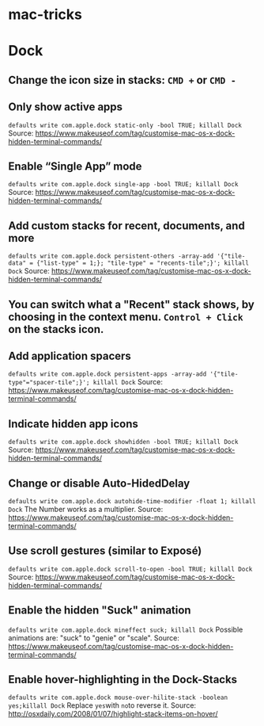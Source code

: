 # mac-tricks





# Dock

## Change the icon size in stacks: `CMD +` or `CMD -`

## Only show active apps
`defaults write com.apple.dock static-only -bool TRUE; killall Dock`
Source: https://www.makeuseof.com/tag/customise-mac-os-x-dock-hidden-terminal-commands/

## Enable “Single App” mode
`defaults write com.apple.dock single-app -bool TRUE; killall Dock`
Source: https://www.makeuseof.com/tag/customise-mac-os-x-dock-hidden-terminal-commands/

## Add custom stacks for recent, documents, and more
`defaults write com.apple.dock persistent-others -array-add '{"tile-data" = {"list-type" = 1;}; "tile-type" = "recents-tile";}'; killall Dock`
Source: https://www.makeuseof.com/tag/customise-mac-os-x-dock-hidden-terminal-commands/

## You can switch what a "Recent" stack shows, by choosing in the context menu. `Control + Click` on the stacks icon.

## Add application spacers
`defaults write com.apple.dock persistent-apps -array-add '{"tile-type"="spacer-tile";}'; killall Dock`
Source: https://www.makeuseof.com/tag/customise-mac-os-x-dock-hidden-terminal-commands/

## Indicate hidden app icons
`defaults write com.apple.dock showhidden -bool TRUE; killall Dock`
Source: https://www.makeuseof.com/tag/customise-mac-os-x-dock-hidden-terminal-commands/

## Change or disable Auto-HidedDelay
`defaults write com.apple.dock autohide-time-modifier -float 1; killall Dock`
The Number works as a multiplier.
Source: https://www.makeuseof.com/tag/customise-mac-os-x-dock-hidden-terminal-commands/

## Use scroll gestures (similar to Exposé)
`defaults write com.apple.dock scroll-to-open -bool TRUE; killall Dock`
Source: https://www.makeuseof.com/tag/customise-mac-os-x-dock-hidden-terminal-commands/

## Enable the hidden "Suck" animation
`defaults write com.apple.dock mineffect suck; killall Dock`
Possible animations are: "suck" to "genie" or "scale".
Source: https://www.makeuseof.com/tag/customise-mac-os-x-dock-hidden-terminal-commands/

## Enable hover-highlighting in the Dock-Stacks
`defaults write com.apple.dock mouse-over-hilite-stack -boolean yes;killall Dock`
Replace `yes`with `no`to reverse it.
Source: http://osxdaily.com/2008/01/07/highlight-stack-items-on-hover/
